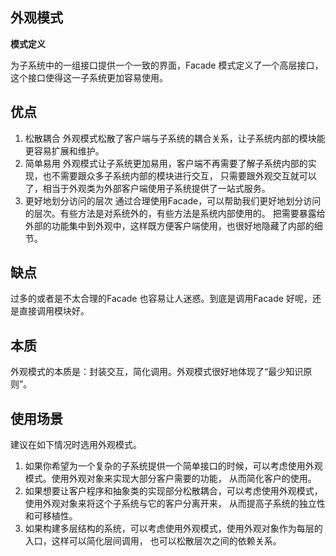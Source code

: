 ## 外观模式

**模式定义**

为子系统中的一组接口提供一个一致的界面，Facade 模式定义了一个高层接口，这个接口使得这一子系统更加容易使用。

## 优点
1. 松散耦合
外观模式松散了客户端与子系统的耦合关系，让子系统内部的模块能更容易扩展和维护。
1. 简单易用
外观模式让子系统更加易用，客户端不再需要了解子系统内部的实现，也不需要跟众多子系统内部的模块进行交互，
只需要跟外观交互就可以了，相当于外观类为外部客户端使用子系统提供了一站式服务。
1. 更好地划分访问的层次
通过合理使用Facade，可以帮助我们更好地划分访问的层次。有些方法是对系统外的，有些方法是系统内部使用的。
把需要暴露给外部的功能集中到外观中，这样既方便客户端使用，也很好地隐藏了内部的细节。

## 缺点
过多的或者是不太合理的Facade 也容易让人迷惑。到底是调用Facade 好呢，还是直接调用模块好。

## 本质
外观模式的本质是：封装交互，简化调用。外观模式很好地体现了“最少知识原则”。

## 使用场景
建议在如下情况时选用外观模式。

1. 如果你希望为一个复杂的子系统提供一个简单接口的时候，可以考虑使用外观模式。使用外观对象来实现大部分客户需要的功能，
从而简化客户的使用。
2. 如果想要让客户程序和抽象类的实现部分松散耦合，可以考虑使用外观模式，使用外观对象来将这个子系统与它的客户分离开来，
从而提高子系统的独立性和可移植性。
3. 如果构建多层结构的系统，可以考虑使用外观模式，使用外观对象作为每层的入口，这样可以简化层间调用，
也可以松散层次之间的依赖关系。
